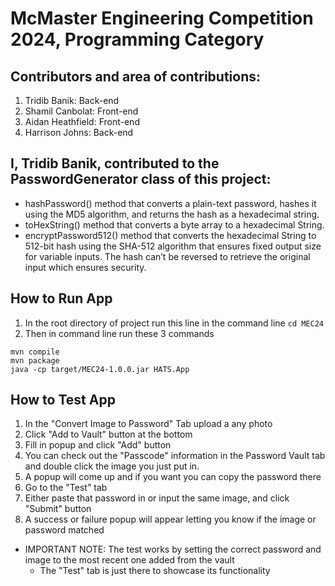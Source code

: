 # McMaster Engineering Competition 2024, Programming Category
## Contributors and area of contributions:
1. Tridib Banik: Back-end
2. Shamil Canbolat: Front-end
3. Aidan Heathfield: Front-end
4. Harrison Johns: Back-end

## I, Tridib Banik, contributed to the PasswordGenerator class of this project:
- hashPassword() method that converts a plain-text password, hashes it using the MD5 algorithm, and returns the hash as a hexadecimal string.
- toHexString() method that converts a byte array to a hexadecimal String.
- encryptPassword512() method that converts the hexadecimal String to 512-bit hash using the SHA-512 algorithm that ensures fixed output size for variable inputs. The hash can’t be reversed to retrieve the original input which ensures security.


## How to Run App
1. In the root directory of project run this line in the command line `cd MEC24`
2. Then in command line run these 3 commands

```
mvn compile
mvn package
java -cp target/MEC24-1.0.0.jar HATS.App
```

## How to Test App
1. In the "Convert Image to Password" Tab upload a any photo
2. Click "Add to Vault" button at the bottom
3. Fill in popup and click "Add" button
4. You can check out the "Passcode" information in the Password Vault tab and double click the image you just put in.
5. A popup will come up and if you want you can copy the password there
6. Go to the "Test" tab
7. Either paste that password in or input the same image, and click "Submit" button
8. A success or failure popup will appear letting you know if the image or password matched
- IMPORTANT NOTE: The test works by setting the correct password and image to the most recent one added from the vault
  - The "Test" tab is just there to showcase its functionality
